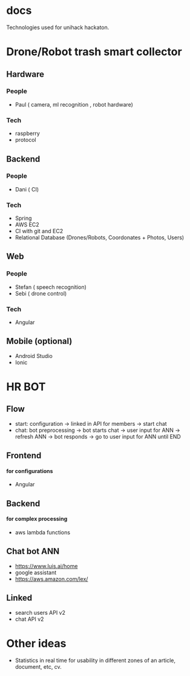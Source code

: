 # docs
Technologies used for unihack hackaton.

# Drone/Robot trash smart collector

## Hardware
### People
* Paul ( camera, ml recognition , robot hardware)
### Tech 
* raspberry
* protocol 

## Backend
### People
* Dani ( CI)
### Tech
* Spring  
* AWS EC2
* CI with git and EC2
* Relational Database (Drones/Robots, Coordonates + Photos, Users) 

## Web
### People
* Stefan ( speech recognition)
* Sebi ( drone control)
### Tech
* Angular

## Mobile (optional)
* Android Studio 
* Ionic


# HR BOT

## Flow
* start: configuration -> linked in API for members -> start chat
* chat: bot preprocessing -> bot starts chat -> user input for ANN -> refresh ANN -> bot responds -> go to user input for ANN until END 

## Frontend
#### for configurations
* Angular

## Backend
#### for complex processing
* aws lambda functions

## Chat bot ANN
* https://www.luis.ai/home
* google assistant 
* https://aws.amazon.com/lex/

## Linked 
* search users API v2
* chat API v2

# Other ideas
* Statistics in real time for usability in different zones of an article, document, etc, cv.

